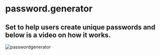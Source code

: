 # password.generator
## Set to help users create unique passwords and below is a video on how it works.

![passwordgenerator](https://user-images.githubusercontent.com/25781705/113501680-1ed36180-94f5-11eb-81f2-e91f3e593ff9.gif)




